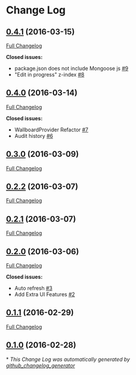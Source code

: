# Change Log

## [0.4.1](https://github.com/hjamesw93/wallboarder/tree/0.4.1) (2016-03-15)
[Full Changelog](https://github.com/hjamesw93/wallboarder/compare/0.4.0...0.4.1)

**Closed issues:**

- package.json does not include Mongoose js [\#9](https://github.com/hjamesw93/wallboarder/issues/9)
- "Edit in progress" z-index [\#8](https://github.com/hjamesw93/wallboarder/issues/8)

## [0.4.0](https://github.com/hjamesw93/wallboarder/tree/0.4.0) (2016-03-14)
[Full Changelog](https://github.com/hjamesw93/wallboarder/compare/0.3.0...0.4.0)

**Closed issues:**

- WallboardProvider Refactor [\#7](https://github.com/hjamesw93/wallboarder/issues/7)
- Audit history [\#6](https://github.com/hjamesw93/wallboarder/issues/6)

## [0.3.0](https://github.com/hjamesw93/wallboarder/tree/0.3.0) (2016-03-09)
[Full Changelog](https://github.com/hjamesw93/wallboarder/compare/0.2.2...0.3.0)

## [0.2.2](https://github.com/hjamesw93/wallboarder/tree/0.2.2) (2016-03-07)
[Full Changelog](https://github.com/hjamesw93/wallboarder/compare/0.2.1...0.2.2)

## [0.2.1](https://github.com/hjamesw93/wallboarder/tree/0.2.1) (2016-03-07)
[Full Changelog](https://github.com/hjamesw93/wallboarder/compare/0.2.0...0.2.1)

## [0.2.0](https://github.com/hjamesw93/wallboarder/tree/0.2.0) (2016-03-06)
[Full Changelog](https://github.com/hjamesw93/wallboarder/compare/0.1.1...0.2.0)

**Closed issues:**

- Auto refresh [\#3](https://github.com/hjamesw93/wallboarder/issues/3)
- Add Extra UI Features [\#2](https://github.com/hjamesw93/wallboarder/issues/2)

## [0.1.1](https://github.com/hjamesw93/wallboarder/tree/0.1.1) (2016-02-29)
[Full Changelog](https://github.com/hjamesw93/wallboarder/compare/0.1.0...0.1.1)

## [0.1.0](https://github.com/hjamesw93/wallboarder/tree/0.1.0) (2016-02-28)


\* *This Change Log was automatically generated by [github_changelog_generator](https://github.com/skywinder/Github-Changelog-Generator)*